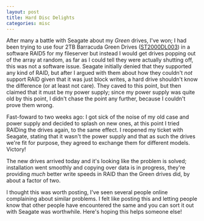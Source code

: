 ```yaml
---
layout: post
title: Hard Disc Delights
categories: misc
---
```


After many a battle with Seagate about my *Green* drives, I've won; I
had been trying to use four 2TB Barracuda Green Drives
([ST2000DL003](http://www.seagate.com/internal-hard-drives/desktop-hard-drives/barracuda-green/))
in a software RAID5 for my fileserver but instead I would get drives
popping out of the array at random, as far as I could tell they were
actually shutting off, this was not a software issue.
Seagate initially denied that they supported any kind of RAID, but
after I argued with them about how they couldn't *not* support RAID
given that it was just block writes, a hard drive shouldn't know the
difference (or at least not care). They caved to this point, but then
claimed that it must be my power supply; since my power supply was
quite old by this point, I didn't chase the point any further, because
I couldn't prove them wrong.

Fast-foward to two weeks ago: I got sick of the noise of my old case
and power supply and decided to splash on new ones, at this point I
tried RAIDing the drives again, to the same effect. I reopened my
ticket with Seagate, stating that it wasn't the power supply and that
as such the drives we're fit for purpose, they agreed to exchange them
for different models. Victory!

The new drives arrived today and it's looking like the problem is
solved; installation went smoothly and copying over data is in
progress, they're providing *much* better write speeds in RAID than
the Green drives did, by about a factor of two.

I thought this was worth posting, I've seen several people online
complaining about similar problems. I felt like posting this and
letting people know that other people have encountered the same and
you can sort it out with Seagate was worthwhile. Here's hoping this
helps someone else!
